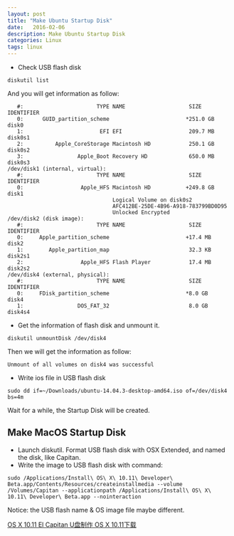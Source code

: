 ```yaml
---
layout: post
title: "Make Ubuntu Startup Disk"
date:   2016-02-06
description: Make Ubuntu Startup Disk
categories: Linux
tags: linux
---
```


* Check USB flash disk

```
diskutil list
```
And you will get information as follow:

```
   #:                       TYPE NAME                    SIZE       IDENTIFIER
   0:      GUID_partition_scheme                        *251.0 GB   disk0
   1:                        EFI EFI                     209.7 MB   disk0s1
   2:          Apple_CoreStorage Macintosh HD            250.1 GB   disk0s2
   3:                 Apple_Boot Recovery HD             650.0 MB   disk0s3
/dev/disk1 (internal, virtual):
   #:                       TYPE NAME                    SIZE       IDENTIFIER
   0:                  Apple_HFS Macintosh HD           +249.8 GB   disk1
                                 Logical Volume on disk0s2
                                 AFC412BE-25DE-4B96-A918-783799BD0D95
                                 Unlocked Encrypted
/dev/disk2 (disk image):
   #:                       TYPE NAME                    SIZE       IDENTIFIER
   0:     Apple_partition_scheme                        +17.4 MB    disk2
   1:        Apple_partition_map                         32.3 KB    disk2s1
   2:                  Apple_HFS Flash Player            17.4 MB    disk2s2
/dev/disk4 (external, physical):
   #:                       TYPE NAME                    SIZE       IDENTIFIER
   0:     FDisk_partition_scheme                        *8.0 GB     disk4
   1:                 DOS_FAT_32                         8.0 GB     disk4s4
``` 

* Get the information of flash disk and unmount it.

```
diskutil unmountDisk /dev/disk4
```
Then we will get the information as follow:

```
Unmount of all volumes on disk4 was successful
```

* Write ios file in USB flash disk

```
sudo dd if=~/Downloads/ubuntu-14.04.3-desktop-amd64.iso of=/dev/disk4 bs=4m
```
Wait for a while, the Startup Disk will be created.

## Make MacOS Startup Disk

* Launch diskutil. Format USB flash disk with OSX Extended, and named the disk, like  Capitan.
* Write the image to USB flash disk with command:

```
sudo /Applications/Install\ OS\ X\ 10.11\ Developer\ Beta.app/Contents/Resources/createinstallmedia --volume /Volumes/Capitan --applicationpath /Applications/Install\ OS\ X\ 10.11\ Developer\ Beta.app --nointeraction
```

Notice: the USB flash name & OS image file maybe different.

[OS X 10.11 El Capitan U盘制作 OS X 10.11下载](http://www.pc6.com/edu/80319.html)
